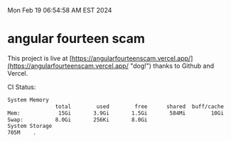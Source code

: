 Mon Feb 19 06:54:58 AM EST 2024

# angular fourteen scam


This project is live at [https://angularfourteenscam.vercel.app/](https://angularfourteenscam.vercel.app/ "dog!") thanks to Github and Vercel.

CI Status: 

```bash
System Memory
               total        used        free      shared  buff/cache   available
Mem:            15Gi       3.9Gi       1.5Gi       584Mi        10Gi        11Gi
Swap:          8.0Gi       256Ki       8.0Gi
System Storage
705M	.
